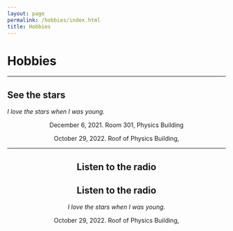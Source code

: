 ```yaml
---
layout: page
permalink: /hobbies/index.html
title: Hobbies
---
```


# Hobbies

---

## See the stars

*I love the stars when I was young.*

<center>
December 6, 2021. Room 301, Physics Building

<br>

<center>

October 29, 2022. Roof of Physics Building,
<center>


<hr>

## Listen to the radio
## Listen to the radio

*I love the stars when I was young.*



October 29, 2022. Roof of Physics Building, 




